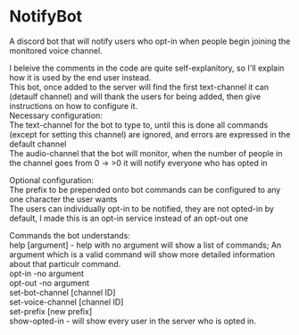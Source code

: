 # NotifyBot
A discord bot that will notify users who opt-in when people begin joining the monitored voice channel.  

I beleive the comments in the code are quite self-explanitory, so I'll explain how it is used by the end user instead.  
This bot, once added to the server will find the first text-channel it can (detaulf channel) and will thank the users for being added, then give instructions on how to configure it.  
Necessary configuration:  
  The text-channel for the bot to type to, until this is done all commands (except for setting this channel) are ignored, and errors are expressed in the default channel  
  The audio-channel that the bot will monitor, when the number of people in the channel goes from 0 -> >0 it will notify everyone who has opted in  
   
 Optional configuration:  
  The prefix to be prepended onto bot commands can be configured to any one character the user wants  
  The users can individually opt-in to be notified, they are not opted-in by default, I made this is an opt-in service instead of an opt-out one  
   
 Commands the bot understands:  
  help [argument] - help with no argument will show a list of commands; An argument which is a valid command will show more detailed information about that particulr command.  
  opt-in  -no argument  
  opt-out -no argument  
  set-bot-channel [channel ID]  
  set-voice-channel [channel ID]  
  set-prefix [new prefix]  
  show-opted-in   - will show every user in the server who is opted in.  
